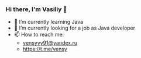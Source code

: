 ### Hi there, I'm Vasiliy 👋

- 🌱 I’m currently learning Java
- 👯 I’m currently looking for a job as Java developer
- 📫 How to reach me:
  - vensyyy91@yandex.ru
  - https://t.me/vensy
